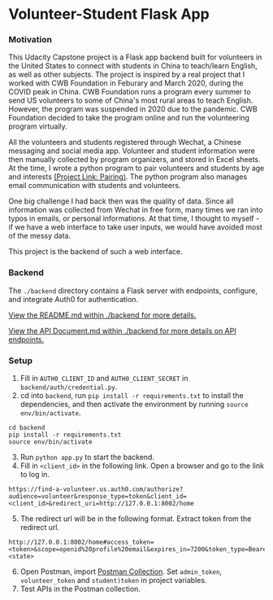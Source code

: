 # Volunteer-Student Flask App

### Motivation
This Udacity Capstone project is a Flask app backend built for volunteers in the United States to connect with students in China to teach/learn English, as well as other subjects. The project is inspired by a real project that I worked with CWB Foundation in Feburary and March 2020, during the COVID peak in China. CWB Foundation runs a program every summer to send US volunteers to some of China's most rural areas to teach English. However, the program was suspended in 2020 due to the pandemic. CWB Foundation decided to take the program online and run the volunteering program virtually.

All the volunteers and students registered through Wechat, a Chinese messaging and social media app. Volunteer and student information were then manually collected by program organizers, and stored in Excel sheets. At the time, I wrote a python program to pair volunteers and students by age and interests [(Project Link: Pairing)](https://github.com/wenxingliu/pairing_students). The python program also manages email communication with students and volunteers.

One big challenge I had back then was the quality of data. Since all information was collected from Wechat in free form, many times we ran into typos in emails, or personal informations. At that time, I thought to myself - if we have a web interface to take user inputs, we would have avoided most of the messy data.

This project is the backend of such a web interface.


### Backend

The `./backend` directory contains a Flask server with endpoints, configure, and integrate Auth0 for authentication.

[View the README.md within ./backend for more details.](./backend/README.md)

[View the API Document.md within ./backend for more details on API endpoints.](./backend/API.md)


### Setup

1. Fill in `AUTH0_CLIENT_ID` and `AUTH0_CLIENT_SECRET` in `backend/auth/credential.py`.
2. cd into `backend`, run `pip install -r requirements.txt` to install the dependencies, and then activate the environment by running `source env/bin/activate`.
```
cd backend
pip install -r requirements.txt
source env/bin/activate
```
3. Run `python app.py` to start the backend.
4. Fill in `<client_id>` in the following link. Open a browser and go to the link to log in. 
```
https://find-a-volunteer.us.auth0.com/authorize?audience=volunteer&response_type=token&client_id=<client_id>&redirect_uri=http://127.0.0.1:8002/home
```
5. The redirect url will be in the following format. Extract token from the redirect url.
```
http://127.0.0.1:8002/home#access_token=<token>&scope=openid%20profile%20email&expires_in=7200&token_type=Bearer&state=<state>
```
6. Open Postman, import [Postman Collection](./backend/Capstone_Project-volunteer_flask_app.postman_collection.json). Set `admin_token`, `volunteer_token` and `student)token` in project variables.
7. Test APIs in the Postman collection.
